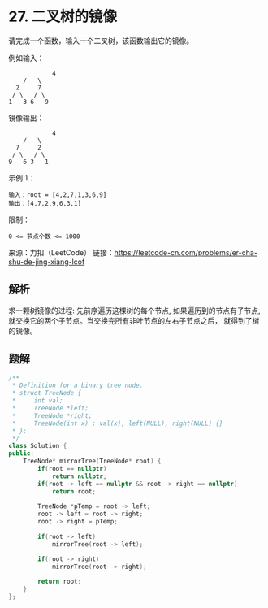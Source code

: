 # 27. 二叉树的镜像

请完成一个函数，输入一个二叉树，该函数输出它的镜像。

例如输入：

     			4
        /   \
      2     7
     / \   / \
    1   3 6   9

镜像输出：

     			4
        /   \
      7     2
     / \   / \
    9   6 3   1
示例 1：

```
输入：root = [4,2,7,1,3,6,9]
输出：[4,7,2,9,6,3,1]
```

限制：

```
0 <= 节点个数 <= 1000
```



来源：力扣（LeetCode）
链接：https://leetcode-cn.com/problems/er-cha-shu-de-jing-xiang-lcof



## 解析

求一颗树镜像的过程: 先前序遍历这棵树的每个节点, 如果遍历到的节点有子节点, 就交换它的两个子节点。当交换完所有非叶节点的左右子节点之后， 就得到了树的镜像。



## 题解

```c++
/**
 * Definition for a binary tree node.
 * struct TreeNode {
 *     int val;
 *     TreeNode *left;
 *     TreeNode *right;
 *     TreeNode(int x) : val(x), left(NULL), right(NULL) {}
 * };
 */
class Solution {
public:
    TreeNode* mirrorTree(TreeNode* root) {
        if(root == nullptr)
            return nullptr;
        if(root -> left == nullptr && root -> right == nullptr)
            return root;
        
        TreeNode *pTemp = root -> left;
        root -> left = root -> right;
        root -> right = pTemp;
                
        if(root -> left)
            mirrorTree(root -> left);

        if(root -> right)
            mirrorTree(root -> right);
        
        return root;
    }
};
```



